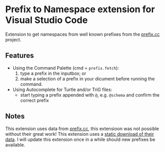 # Prefix to Namespace extension for Visual Studio Code

Extension to get namespaces from well known prefixes from the [prefix.cc](http://prefix.cc) project.

## Features

- Using the Command Palette (cmd = `prefix.fetch`):
  1. type a prefix in the inputbox; or
  2. make a selection of a prefix in your dicument before running the command.
- Using Autocomplete for Turtle and/or TriG files:
  - start typing a prefix appended with `@`, e.g. `@schema` and confirm the correct prefix

## Notes
This extension uses data from [prefix.cc](http://prefix.cc), this extensioon was not possible without their great work! This extension uses a [static download of their data](http://prefix.cc/popular/all.file.json). I will update this extension once in a while should new prefixes be available. 
